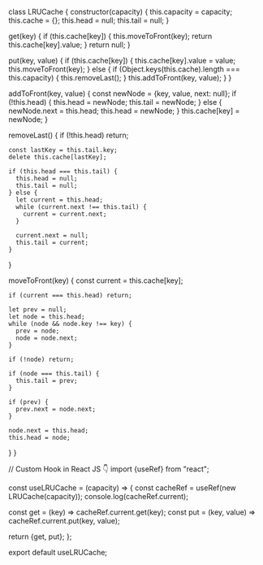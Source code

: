 class LRUCache {
  constructor(capacity) {
    this.capacity = capacity;
    this.cache = {};
    this.head = null;
    this.tail = null;
  }

  get(key) {
    if (this.cache[key]) {
      this.moveToFront(key);
      return this.cache[key].value;
    }
    return null;
  }

  put(key, value) {
    if (this.cache[key]) {
      this.cache[key].value = value;
      this.moveToFront(key);
    } else {
      if (Object.keys(this.cache).length === this.capacity) {
        this.removeLast();
      }
      this.addToFront(key, value);
    }
  }

  addToFront(key, value) {
    const newNode = {key, value, next: null};
    if (!this.head) {
      this.head = newNode;
      this.tail = newNode;
    } else {
      newNode.next = this.head;
      this.head = newNode;
    }
    this.cache[key] = newNode;
  }

  removeLast() {
    if (!this.head) return;

    const lastKey = this.tail.key;
    delete this.cache[lastKey];

    if (this.head === this.tail) {
      this.head = null;
      this.tail = null;
    } else {
      let current = this.head;
      while (current.next !== this.tail) {
        current = current.next;
      }

      current.next = null;
      this.tail = current;
    }
  }

  moveToFront(key) {
    const current = this.cache[key];

    if (current === this.head) return;

    let prev = null;
    let node = this.head;
    while (node && node.key !== key) {
      prev = node;
      node = node.next;
    }

    if (!node) return;

    if (node === this.tail) {
      this.tail = prev;
    }

    if (prev) {
      prev.next = node.next;
    }

    node.next = this.head;
    this.head = node;
  }
}

// Custom Hook in React JS 👇
import {useRef} from "react";

const useLRUCache = (capacity) => {
  const cacheRef = useRef(new LRUCache(capacity));
  console.log(cacheRef.current);

  const get = (key) => cacheRef.current.get(key);
  const put = (key, value) => cacheRef.current.put(key, value);

  return {get, put};
};

export default useLRUCache;
